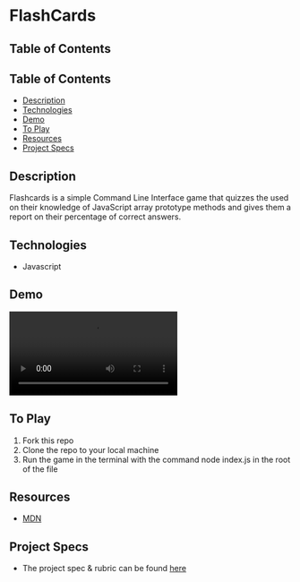 # FlashCards

## Table of Contents
## Table of Contents
  - [Description](#Description)
  - [Technologies](#Technologies)
  - [Demo](#Demo)
  - [To Play](#To-Play)
  - [Resources](#Resources)
  - [Project Specs](#Project-Specs)

## Description

Flashcards is a simple Command Line Interface game that quizzes the used on their knowledge of JavaScript array prototype methods and gives them a report on their percentage of correct answers.

## Technologies
  - Javascript

## Demo
![Watch Video](https://user-images.githubusercontent.com/81662051/125014310-b2ec2200-e02a-11eb-8b18-6575c176c44c.mov)

## To Play
1. Fork this repo  
2. Clone the repo to your local machine
3. Run the game in the terminal with the command node index.js in the root of the file

## Resources
  - [MDN](http://developer.mozilla.org/en-US/)

## Project Specs
  - The project spec & rubric can be found [here](https://frontend.turing.edu/projects/flash-cards.html)
